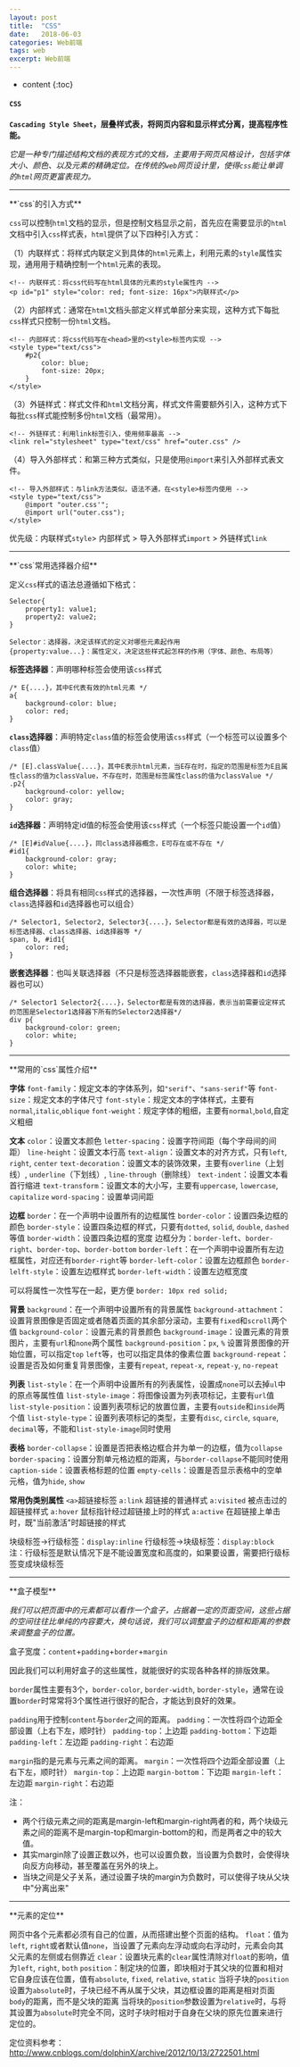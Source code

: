 ```yaml
---
layout: post
title:  "CSS"
date:   2018-06-03
categories: Web前端
tags: web
excerpt: Web前端
---
```


* content
{:toc}

#### `CSS`

**`Cascading Style Sheet`，层叠样式表，将网页内容和显示样式分离，提高程序性能。**

_它是一种专门描述结构文档的表现方式的文档，主要用于网页风格设计，包括字体大小、颜色、以及元素的精确定位。在传统的`web`网页设计里，使得`css`能让单调的`html`网页更富表现力。_

<hr />
**`css`的引入方式**

`css`可以控制`html`文档的显示，但是控制文档显示之前，首先应在需要显示的`html`文档中引入`css`样式表，`html`提供了以下四种引入方式：

（1）内联样式：将样式内联定义到具体的`html`元素上，利用元素的`style`属性实现，通用用于精确控制一个`html`元素的表现。

    <!-- 内联样式：将css代码写在html具体的元素的style属性内 -->
    <p id="p1" style="color: red; font-size: 16px">内联样式</p>

（2）内部样式：通常在`html`文档头部定义样式单部分来实现，这种方式下每批`css`样式只控制一份`html`文档。

    <!-- 内部样式：将css代码写在<head>里的<style>标签内实现 -->
    <style type="text/css">
    	#p2{
    		color: blue;
    		font-size: 20px;
    	}
    </style>

（3）外链样式：样式文件和`html`文档分离，样式文件需要额外引入，这种方式下每批`css`样式能控制多份`html`文档（最常用）。

    <!-- 外链样式：利用link标签引入，使用频率最高 -->
    <link rel="stylesheet" type="text/css" href="outer.css" />

（4）导入外部样式：和第三种方式类似，只是使用`@import`来引入外部样式表文件。

    <!-- 导入外部样式：与link方法类似，语法不通，在<style>标签内使用 -->
    <style type="text/css">
    	@import "outer.css'";
    	@import url("outer.css");
    </style>

优先级：内联样式`style`> 内部样式 > 导入外部样式`import` > 外链样式`link`

<hr />
**`css`常用选择器介绍**

定义`css`样式的语法总遵循如下格式：

    Selector{
    	property1: value1;
    	property2: value2;
    }
    
    Selector：选择器，决定该样式的定义对哪些元素起作用
    {property:value...}：属性定义，决定这些样式起怎样的作用（字体、颜色、布局等）

**标签选择器**：声明哪种标签会使用该`css`样式

    /* E{....}，其中E代表有效的html元素 */
    a{
    	background-color: blue;
    	color: red;
    }

**`class`选择器**：声明特定`class`值的标签会使用该`css`样式（一个标签可以设置多个`class`值）

    /* [E].classValue{....}，其中E表示html元素，当E存在时，指定的范围是标签为E且属性class的值为classValue，不存在时，范围是标签属性class的值为classValue */
    .p2{
    	background-color: yellow;
    	color: gray;
    }

**`id`选择器**：声明特定id值的标签会使用该`css`样式（一个标签只能设置一个`id`值）

    /* [E]#idValue{....}，同class选择器概念，E可存在或不存在 */
    #id1{
    	background-color: gray;
    	color: white;
    }

**组合选择器**：将具有相同`css`样式的选择器，一次性声明（不限于标签选择器，`class`选择器和`id`选择器也可以组合）

    /* Selector1, Selector2, Selector3{....}，Selector都是有效的选择器，可以是标签选择器、class选择器、id选择器等 */
    span, b, #id1{
    	color: red;
    }

**嵌套选择器**：也叫关联选择器（不只是标签选择器能嵌套，`class`选择器和`id`选择器也可以）

    /* Selector1 Selector2{....}，Selector都是有效的选择器，表示当前需要设定样式的范围是Selector1选择器下所有的Selector2选择器*/
    div p{
    	background-color: green;
    	color: white;
    }

<hr />
**常用的`css`属性介绍**

**字体**
`font-family`：规定文本的字体系列，如`"serif"`、`"sans-serif"`等
`font-size`：规定文本的字体尺寸
`font-style`：规定文本的字体样式，主要有`normal`,`italic`,`oblique`
`font-weight`：规定字体的粗细，主要有`normal`,`bold`,自定义粗细

**文本**
`color`：设置文本颜色
`letter-spacing`：设置字符间距（每个字母间的间距）
`line-height`：设置文本行高
`text-align`：设置文本的对齐方式，只有`left`, `right`, `center`
`text-decoration`：设置文本的装饰效果，主要有`overline`（上划线）, `underline`（下划线）, 		`line-through`（删除线）
`text-indent`：设置文本看首行缩进
`text-transform`：设置文本的大小写，主要有`uppercase`, `lowercase`, `capitalize`
`word-spacing`：设置单词间距

**边框**
`border`：在一个声明中设置所有的边框属性
`border-color`：设置四条边框的颜色
`border-style`：设置四条边框的样式，只要有`dotted`, `solid`, `double`, `dashed`等值
`border-width`：设置四条边框的宽度
边框分为：`border-left`、`border-right`、`border-top`、`border-bottom`
`border-left`：在一个声明中设置所有左边框属性，对应还有`border-right`等
`border-left-color`：设置左边框颜色
`border-lelft-style`：设置左边框样式
`border-left-width`：设置左边框宽度
    
可以将属性一次性写在一起，更方便
`border: 10px red solid;`

**背景**
`background`：在一个声明中设置所有的背景属性
`background-attachment`：设置背景图像是否固定或者随着页面的其余部分滚动，主要有`fixed`和`scroll`两个值
`background-color`：设置元素的背景颜色
`background-image`：设置元素的背景图片，主要有`url`和`none`两个属性
`background-position`：`px`, `%` 设置背景图像的开始位置，可以指定`top` `left`等，也可以指定具体的像素位置
`background-repeat`：设置是否及如何重复背景图像，主要有`repeat`, `repeat-x`, `repeat-y`, `no-repeat`

**列表**
`list-style`：在一个声明中设置所有的列表属性，设置成`none`可以去掉`ul`中的原点等属性值
`list-style-image`：将图像设置为列表项标记，主要有`url`值
`list-style-position`：设置列表项标记的放置位置，主要有`outside`和`inside`两个值
`list-style-type`：设置列表项标记的类型，主要有`disc`, `circle`, `square`, `decimal`等，不能和`list-style-image`同时使用

**表格**
`border-collapse`：设置是否把表格边框合并为单一的边框，值为`collapse`
`border-spacing`：设置分割单元格边框的距离，与`border-collapse`不能同时使用
`caption-side`：设置表格标题的位置
`empty-cells`：设置是否显示表格中的空单元格，值为`hide`, `show`

**常用伪类别属性**
`<a>`超链接标签
	`a:link` 超链接的普通样式
	`a:visited` 被点击过的超链接样式
	`a:hover` 鼠标指针经过超链接上时的样式
	`a:active` 在超链接上单击时，既"当前激活"时超链接的样式
    
块级标签->行级标签：`display:inline`
行级标签->块级标签：`display:block`
注：行级标签是默认情况下是不能设置宽度和高度的，如果要设置，需要把行级标签变成块级标签
    
<hr />
**盒子模型**

_我们可以把页面中的元素都可以看作一个盒子，占据着一定的页面空间，这些占据的空间往往比单纯的内容要大，换句话说，我们可以调整盒子的边框和距离的参数来调整盒子的位置。_

盒子宽度：`content`+`padding`+`border`+`margin`

因此我们可以利用好盒子的这些属性，就能很好的实现各种各样的排版效果。

`border`属性主要有3个，`border-color`, `border-width`, `border-style`，通常在设置`border`时常常将3个属性进行很好的配合，才能达到良好的效果。

`padding`用于控制`content`与`border`之间的距离。
`padding`：一次性将四个边距全部设置（上右下左，顺时针）
`padding-top`：上边距
`padding-bottom`：下边距
`padding-left`：左边距
`padding-right`：右边距

`margin`指的是元素与元素之间的距离。
`margin`：一次性将四个边距全部设置（上右下左，顺时针）
`margin-top`：上边距
`margin-bottom`：下边距
`margin-left`：左边距
`margin-right`：右边距
    
注：

- 两个行级元素之间的距离是margin-left和margin-right两者的和，两个块级元素之间的距离不是margin-top和margin-bottom的和，而是两者之中的较大值。
- 其实margin除了设置正数以外，也可以设置负数，当设置为负数时，会使得块向反方向移动，甚至覆盖在另外的块上。
- 当块之间是父子关系，通过设置子块的margin为负数时，可以使得子块从父块中"分离出来"

<hr />
**元素的定位**

网页中各个元素都必须有自己的位置，从而搭建出整个页面的结构。
    `float`：值为`left`, `right`或者默认值`none`，当设置了元素向左浮动或向右浮动时，元素会向其父元素的左侧或右侧靠近
    `clear`：设置块元素的`clear`属性清除对`float`的影响，值为`left`, `right`, `both`
    `position`：制定块的位置，即块相对于其父块的位置和相对它自身应该在位置，值有`absolute`, `fixed`, `relative`, `static`
    当将子块的`position`设置为`absolute`时，子块已经不再从属于父块，其边框设置的距离是相对页面`body`的距离，而不是父块的距离
    当将块的`position`参数设置为`relative`时，与将其设置为`absolute`时完全不同，这时子块时相对于自身在父块的原先位置来进行定位的。

定位资料参考：http://www.cnblogs.com/dolphinX/archive/2012/10/13/2722501.html


